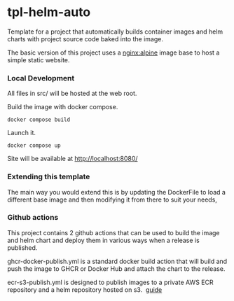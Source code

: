 # tpl-helm-auto

Template for a project that automatically builds container images and helm charts with project source code baked into the image. 

The basic version of this project uses a [nginx:alpine](https://hub.docker.com/_/nginx) image base to host a simple static website.

### Local Development

All files in src/ will be hosted at the web root.

Build the image with docker compose.

```shell
docker compose build
```

Launch it.

```shell
docker compose up
```

Site will be available at [http://localhost:8080/](http://localhost:8080/)

### Extending this template

The main way you would extend this is by updating the DockerFile to load a different base image and then modifying it from there to suit your needs, 

### Github actions

This project contains 2 github actions that can be used to build the image and helm chart and deploy them in various ways when a release is published.

ghcr-docker-publish.yml is a standard docker build action that will build and push the image to GHCR or Docker Hub and attach the chart to the release.

ecr-s3-publish.yml is designed to publish images to a private AWS ECR repository and a helm repository hosted on s3.  [guide](https://github.com/jgz/s3-auth-proxy#using-helm-s3-to-create-a-private-helm-chart-repo-that-can-be-used-with-flux2)
